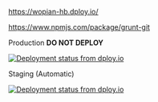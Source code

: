 https://wopian-hb.dploy.io/

https://www.npmjs.com/package/grunt-git

 Production **DO NOT DEPLOY**

 [![Deployment status from dploy.io](https://wopian-hb.dploy.io/badge/13023223963004/19496.png)](https://wopian-hb.dploy.io)

 Staging (Automatic)

 [![Deployment status from dploy.io](https://wopian-hb.dploy.io/badge/13023223963004/19495.png)](https://wopian-hb.dploy.io)
